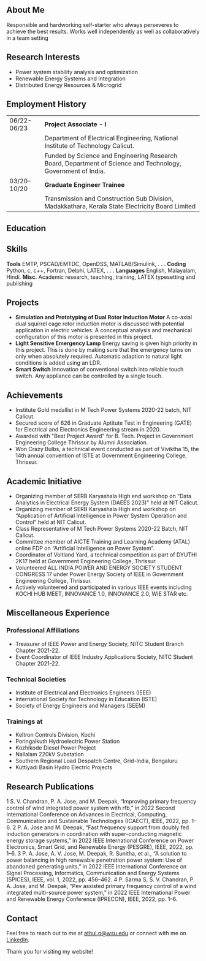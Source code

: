 <style>
td, th {
   border: none!important;
}
thead th:empty {

    display: none;
}
</style>

## About Me
Responsible and hardworking self-starter who always perseveres to achieve the best results. Works well independently as well as collaboratively in a team setting

## Research Interests
- Power system stability analysis and optimization
- Renewable Energy Systems and Integration
- Distributed Energy Resources & Microgrid

## Employment History
|	  	    |											  																	|
|-----------|---------------------------------------------------------------------------------------------------------------|
|06/22-06/23|**Project Associate - I**																						|
|		    | Department of Electrical Engineering, National Institute of Technology Calicut.								|
|		    | Funded by Science and Engineering Research Board, Department of Science and Technology, Government of India.	|
|03/20–10/20| **Graduate Engineer Trainee** 																				|
|			| Transmission and Construction Sub Division, Madakkathara, Kerala State Electricity Board Limited 				|
				
## Education

## Skills
**Tools** EMTP, PSCAD/EMTDC, OpenDSS, MATLAB/Simulink, . . .
**Coding** Python, c, c++, Fortran, Delphi, LATEX, . . .
**Languages** English, Malayalam, Hindi.
**Misc.** Academic research, teaching, training, LATEX typesetting and publishing

## Projects
- **Simulation and Prototyping of Dual Rotor Induction Motor** A co-axial dual squirrel cage rotor induction motor is discussed with potential application in electric vehicles. A conceptual analysis and mechanical configuration of this motor is presented in this project.
- **Light Sensitive Emergency Lamp** Energy saving is given high priority in this project. This is done by making sure that the emergency turns on only when absolutely required. Automatic adaption to natural light conditions is added using an LDR.
- **Smart Switch** Innovation of conventional switch into reliable touch switch. Any appliance can be controlled by a single touch. 

## Achievements
- Institute Gold medallist in M Tech Power Systems 2020-22 batch, NIT Calicut.
- Secured score of 626 in Graduate Aptitute Test in Engineering (GATE) for Electrical and Electronics Engineering stream in 2020.
-  Awarded with "Best Project Award" for B. Tech. Project in Government Engineering College Thrissur by Alumni Association.
-  Won Crazy Bulbs, a technical event conducted as part of Viviktha 15, the 14th annual convention of ISTE at Government Engineering College, Thrissur.

## Academic Initiative
- Organizing member of SERB Karyashala High end workshop on “Data Analytics in Electrical Energy System (DAEES 2023)” held at NIT Calicut.
- Organizing member of SERB Karyashala High end workshop on “Application of Artificial Intelligence in Power System Operation and Control” held at NIT Calicut.
- Class Representative of M Tech Power Systems 2020-22 Batch, NIT Calicut.
- Committee member of AICTE Training and Learning Academy (ATAL) online FDP on “Artificial Intelligence on Power System”.
- Coordinator of Voltland Yard, a technical competition as part of DYUTHI 2K17 held at Government Engineering College, Thrissur.
- Volunteered ALL INDIA POWER AND ENERGY SOCIETY STUDENT CONGRESS 17 under Power Energy Society of IEEE in Government Engineering College, Thrissur.
- Actively volunteered and participated in various IEEE events including KOCHI HUB MEET, INNOVANCE 1.0, INNOVANCE 2.0, WIE STAR etc.

## Miscellaneous Experience
### Professional Affiliations
- Treasurer of IEEE Power and Energy Society, NITC Student Branch Chapter 2021-22.
- Event Coordinator of IEEE Industry Applications Society, NITC Student Chapter 2021-22.
### Technical Societies
- Institute of Electrical and Electronics Engineers (IEEE)
- International Society for Technology in Education (ISTE)
- Society of Energy Engineers and Managers (SEEM)
### Trainings at
- Keltron Controls Division, Kochi
- Poringalkuth Hydroelectric Power Station
- Kozhikode Diesel Power Project
- Nallalam 220kV Substation
- Southern Regional Load Despatch Centre, Grid-India, Bengaluru
- Kuttiyadi Basin Hydro Electric Projects

## Research Publications
1 S. V. Chandran, P. A. Jose, and M. Deepak, “Improving primary frequency control of wind integrated power system with rfb,” in 2022 Second International Conference on Advances in Electrical, Computing, Communication and Sustainable Technologies (ICAECT), IEEE, 2022, pp. 1–6.
2 P. A. Jose and M. Deepak, “Fast frequency support from doubly fed induction generators in coordination with super-conducting magnetic energy storage systems,” in 2022 IEEE International Conference on Power Electronics, Smart Grid, and Renewable Energy (PESGRE), IEEE, 2022, pp. 1–6.
3 P. A. Jose, A. V. Jose, M. Deepak, R. Sunitha, et al., “A solution to power balancing in high renewable penetration power system: Use of abandoned generating units,” in 2022 IEEE International Conference on Signal Processing, Informatics, Communication and Energy Systems (SPICES), IEEE, vol. 1, 2022, pp. 456–462.
4 P. Sarma S, S. V. Chandran, P. A. Jose, and M. Deepak, “Pev assisted primary frequency control of a wind integrated multi-source power system,” in 2022 IEEE International Power and Renewable Energy Conference (IPRECON), IEEE, 2022, pp. 1–6.

## Contact
Feel free to reach out to me at [athul.p@wsu.edu](mailto:athul.p@wsu.edu) or connect with me on [LinkedIn](https://www.linkedin.com/in/athul-jose-p/).

Thank you for visiting my website!